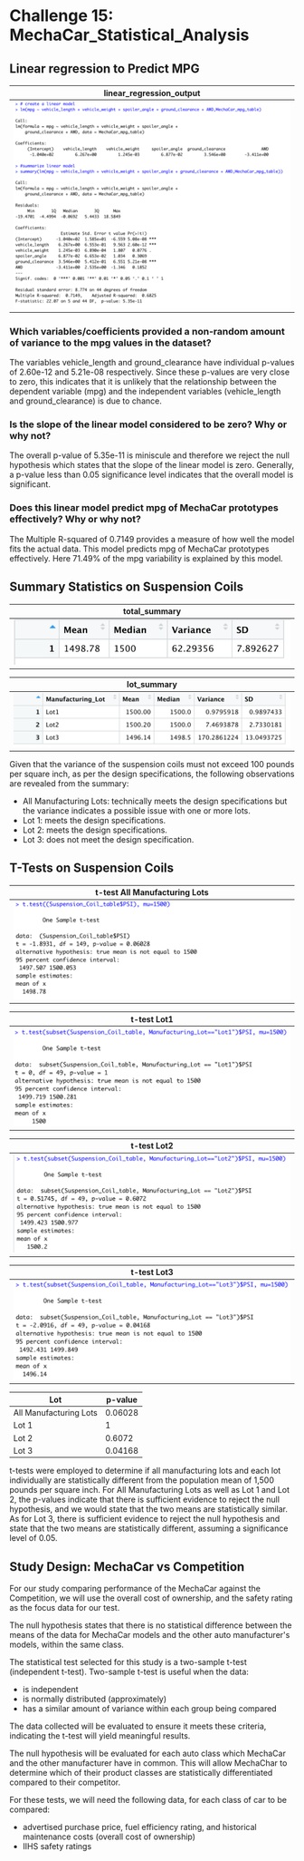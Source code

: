 # Challenge 15: MechaCar_Statistical_Analysis
## Linear regression to Predict MPG

| linear_regression_output| 
| :---: |
| ![](https://github.com/Hala-INTJ/MechaCar_Statistical_Analysis/blob/main/Images/linear_regression_output.png) | 

### Which variables/coefficients provided a non-random amount of variance to the mpg values in the dataset?
The variables vehicle_length and ground_clearance have individual p-values of 2.60e-12 and 5.21e-08 respectively. Since these p-values are very close to zero, this indicates that it is unlikely that the relationship between the dependent variable (mpg) and the independent variables (vehicle_length and ground_clearance) is due to chance.
### Is the slope of the linear model considered to be zero? Why or why not?
The overall p-value of 5.35e-11 is miniscule and therefore we reject the null hypothesis which states that the slope of the linear model is zero. Generally, a p-value less than 0.05 significance level indicates that the overall model is significant. 
### Does this linear model predict mpg of MechaCar prototypes effectively? Why or why not?
The Multiple R-squared of 0.7149 provides a measure of how well the model fits the actual data. This model predicts mpg of MechaCar prototypes effectively. Here 71.49% of the mpg variability is explained by this model.
## Summary Statistics on Suspension Coils

| total_summary| 
| :---: | 
| ![](https://github.com/Hala-INTJ/MechaCar_Statistical_Analysis/blob/main/Images/total_summary.png) |

| lot_summary | 
| :---: | 
| ![](https://github.com/Hala-INTJ/MechaCar_Statistical_Analysis/blob/main/Images/lot_summary.png) | 

Given that the variance of the suspension coils must not exceed 100 pounds per square inch, as per the design specifications, the following observations are revealed from the summary:
- All Manufacturing Lots: technically meets the design specifications but the variance indicates a possible issue with one or more lots. 
- Lot 1: meets the design specifications.
- Lot 2: meets the design specifications.
- Lot 3: does not meet the design specification.

## T-Tests on Suspension Coils

| t-test All Manufacturing Lots| 
| :---: | 
| ![](https://github.com/Hala-INTJ/MechaCar_Statistical_Analysis/blob/main/Images/all_t_test.png) | 

| t-test Lot1 |
| :---: |
| ![](https://github.com/Hala-INTJ/MechaCar_Statistical_Analysis/blob/main/Images/lot1_t_test.png) |


| t-test Lot2 | 
| :---: | 
| ![](https://github.com/Hala-INTJ/MechaCar_Statistical_Analysis/blob/main/Images/lot2_t_test.png) | 

| t-test Lot3 |
| :---: |
| ![](https://github.com/Hala-INTJ/MechaCar_Statistical_Analysis/blob/main/Images/lot3_t_test.png) | 

| Lot | p-value |
| --- | --- |
| All Manufacturing Lots | 0.06028 |
| Lot 1 | 1 |
| Lot 2 | 0.6072 | 
| Lot 3 | 0.04168 |

t-tests were employed to determine if all manufacturing lots and each lot individually are statistically different from the population mean of 1,500 pounds per square inch. For All Manufacturing Lots as well as Lot 1 and Lot 2, the p-values indicate that there is sufficient evidence to reject the null hypothesis, and we would state that the two means are statistically similar. As for Lot 3, there is sufficient evidence to reject the null hypothesis and state that the two means are statistically different, assuming a significance level of 0.05. 
## Study Design: MechaCar vs Competition

For our study comparing performance of the MechaCar against the Competition, we will use the overall cost of ownership, and the safety rating as the focus data for our test. 

The null hypothesis states that there is no statistical difference between the means of the data for MechaCar models and the other auto manufacturer's models, within the same class.  

The statistical test selected for this study is a two-sample t-test (independent t-test). Two-sample t-test is useful when the data:</br>
* is independent
* is normally distributed (approximately)
* has a similar amount of variance within each group being compared

The data collected will be evaluated to ensure it meets these criteria, indicating the t-test will yield meaningful results.

The null hypothesis will be evaluated for each auto class which MechaCar and the other manufacturer have in common. This will allow MechaChar to determine which of their product classes are statistically differentiated compared to their competitor.

For these tests, we will need the following data, for each class of car to be compared:
* advertised purchase price, fuel efficiency rating, and historical maintenance costs (overall cost of ownership)
* IIHS safety ratings





